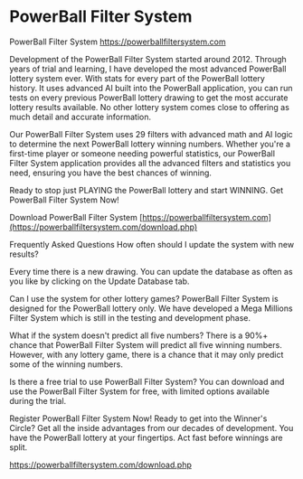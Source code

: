 # PowerBall Filter System
PowerBall Filter System
https://powerballfiltersystem.com

Development of the PowerBall Filter System started around 2012. Through years of trial and learning, I have developed the most advanced PowerBall lottery system ever. With stats for every part of the PowerBall lottery history. It uses advanced AI built into the PowerBall application, you can run tests on every previous PowerBall lottery drawing to get the most accurate lottery results available. No other lottery system comes close to offering as much detail and accurate information.

Our PowerBall Filter System uses 29 filters with advanced math and AI logic to determine the next PowerBall lottery winning numbers. Whether you're a first-time player or someone needing powerful statistics, our PowerBall Filter System application provides all the advanced filters and statistics you need, ensuring you have the best chances of winning.

Ready to stop just PLAYING the PowerBall lottery and start WINNING.
Get PowerBall Filter System Now!

Download PowerBall Filter System 
[https://powerballfiltersystem.com](https://powerballfiltersystem.com/download.php)


Frequently Asked Questions
How often should I update the system with new results?

Every time there is a new drawing. You can update the database as often as you like by clicking on the Update Database tab.

Can I use the system for other lottery games?
PowerBall Filter System is designed for the PowerBall lottery only. We have developed a Mega Millions Filter System which is still in the testing and development phase.

What if the system doesn't predict all five numbers?
There is a 90%+ chance that PowerBall Filter System will predict all five winning numbers. However, with any lottery game, there is a chance that it may only predict some of the winning numbers.

Is there a free trial to use PowerBall Filter System?
You can download and use the PowerBall Filter System for free, with limited options available during the trial.

Register PowerBall Filter System Now!
Ready to get into the Winner's Circle? Get all the inside advantages from our decades of development. You have the PowerBall lottery at your fingertips. Act fast before winnings are split.

https://powerballfiltersystem.com/download.php
